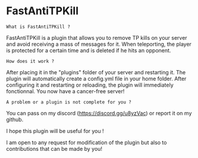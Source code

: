 # FastAntiTPKill
    What is FastAntiTPKill ?

FastAntiTPKill is a plugin that allows you to remove TP kills on your server and avoid receiving a mass of messages for it. When teleporting, the player is protected for a certain time and is deleted if he hits an opponent.

    How does it work ?

After placing it in the "plugins" folder of your server and restarting it. The plugin will automatically create a config.yml file in your home folder.
After configuring it and restarting or reloading, the plugin will immediately fonctionnal.
You now have a cancer-free server!

    A problem or a plugin is not complete for you ?

You can pass on my discord (https://discord.gg/u8yzVac) or report it on my github.

I hope this plugin will be useful for you !

I am open to any request for modification of the plugin but also to contributions that can be made by you!
